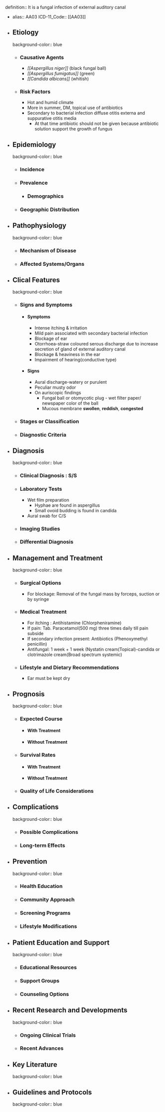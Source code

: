 definition:: It is a fungal infection of external auditory canal

- alias:: AA03
  ICD-11_Code:: [[AA03]]
- ## Etiology
  background-color:: blue
	- ### Causative Agents
		- *[[Aspergillus niger]]* (black fungal ball)
		- *[[Aspergillus fumigatus]]* (green)
		- *[[Candida albicans]]* (whitish)
	- ### Risk Factors
		- Hot and humid climate
		- More in summer, DM, topical use of antibiotics
		- Secondary to bacterial infection diffuse otitis externa and suppurative otitis media
			- At that time antibiotic should not be given because antibiotic solution support the growth of fungus
- ## Epidemiology
  background-color:: blue
	- ### Incidence
	- ### Prevalence
		- ### Demographics
	- ### Geographic Distribution
- ## Pathophysiology
  background-color:: blue
	- ### Mechanism of Disease
	- ### Affected Systems/Organs
- ## Clical Features
  background-color:: blue
	- ### Signs and Symptoms
		- #### Symptoms
			- Intense itching & irritation
			- Mild pain associated with secondary bacterial infection
			- Blockage of ear
			- Otorrhoea-straw coloured serous discharge due to increase secretion of gland of external auditory canal
			- Blockage & heaviness in the ear
			- Impairment of hearing(conductive type)
		- #### Signs
			- Aural discharge-watery or purulent
			- Peculiar musty odor
			- On auriscopic findings
				- Fungal ball or otomycotic plug - wet filter paper/ newspaper color of the ball
				- Mucous membrane **swollen**, **reddish**, **congested**
	- ### Stages or Classification
	- ### Diagnostic Criteria
- ## Diagnosis
  background-color:: blue
	- ### Clinical Diagnosis : S/S
	- ### Laboratory Tests
		- Wet film preparation
			- Hyphae are found in aspergillus
			- Small ovoid budding is found in candida
		- Aural swab for C/S
	- ### Imaging Studies
	- ### Differential Diagnosis
- ## Management and Treatment
  background-color:: blue
	- ### Surgical Options
		- For blockage: Removal of the fungal mass by forceps, suction or by syringe
	- ### Medical Treatment
		- For itching : Antihistamine (Chlorpheniramine)
		- If pain: Tab. Paracetamol(500 mg) three times daily till pain subside
		- If secondary infection present: Antibiotics (Phenoxymethyl penicillin)
		- Antifungal: 1 week + 1 week (Nystatin cream(Topical)-candida or clotrimazole cream(Broad spectrum systemic)
	- ### Lifestyle and Dietary Recommendations
		- Ear must be kept dry
- ## Prognosis
  background-color:: blue
	- ### Expected Course
		- #### With Treatment
		- #### Without Treatment
	- ### Survival Rates
		- #### With Treatment
		- #### Without Treatment
	- ### Quality of Life Considerations
- ## Complications
  background-color:: blue
	- ### Possible Complications
	- ### Long-term Effects
- ## Prevention
  background-color:: blue
	- ### Health Education
	- ### Community Approach
	- ### Screening Programs
	- ### Lifestyle Modifications
- ## Patient Education and Support
  background-color:: blue
	- ### Educational Resources
	- ### Support Groups
	- ### Counseling Options
- ## Recent Research and Developments
  background-color:: blue
	- ### Ongoing Clinical Trials
	- ### Recent Advances
- ## Key Literature
  background-color:: blue
- ## Guidelines and Protocols
  background-color:: blue